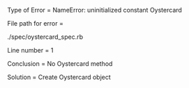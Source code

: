Type of Error =
NameError:
  uninitialized constant Oystercard

File path for error =

./spec/oystercard_spec.rb

Line number = 1

Conclusion = No Oystercard method

Solution = Create Oystercard object
